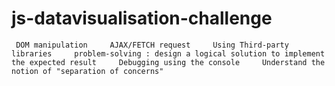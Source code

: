 # js-datavisualisation-challenge
     DOM manipulation     AJAX/FETCH request     Using Third-party libraries     problem-solving : design a logical solution to implement the expected result     Debugging using the console     Understand the notion of "separation of concerns"
